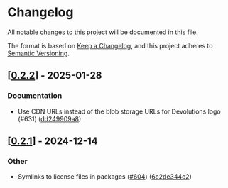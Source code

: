 # Changelog

All notable changes to this project will be documented in this file.

The format is based on [Keep a Changelog](https://keepachangelog.com/en/1.0.0/),
and this project adheres to [Semantic Versioning](https://semver.org/spec/v2.0.0.html).


## [[0.2.2](https://github.com/Devolutions/IronRDP/compare/ironrdp-session-v0.2.1...ironrdp-session-v0.2.2)] - 2025-01-28

### <!-- 6 -->Documentation

- Use CDN URLs instead of the blob storage URLs for Devolutions logo (#631) ([dd249909a8](https://github.com/Devolutions/IronRDP/commit/dd249909a894004d4f728d30b3a4aa77a0f8193b)) 



## [[0.2.1](https://github.com/Devolutions/IronRDP/compare/ironrdp-session-v0.2.0...ironrdp-session-v0.2.1)] - 2024-12-14

### Other

- Symlinks to license files in packages ([#604](https://github.com/Devolutions/IronRDP/pull/604)) ([6c2de344c2](https://github.com/Devolutions/IronRDP/commit/6c2de344c2dd93ce9621834e0497ed7c3bfaf91a)) 
